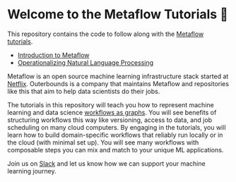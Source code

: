 Welcome to the Metaflow Tutorials 👋
================

This repository contains the code to follow along with the [Metaflow tutorials](https://outerbounds.com/docs/tutorials-welcome/). 
- [Introduction to Metaflow](https://outerbounds.com/docs/intro-tutorial-overview/)
- [Operationalizing Natural Language Processing](https://outerbounds.com/docs/nlp-tutorial-overview/)

Metaflow is an open source machine learning infrastructure stack started at [Netflix](https://github.com/Netflix). Outerbounds is a company that maintains Metaflow and repositories like this that aim to help data scientists do their jobs.

The tutorials in this repository will teach you how to represent machine learning and data science [workflows as graphs](https://outerbounds.com/docs/dags-in-data-science/). You will see benefits of structuring workflows this way like versioning, access to data, and job scheduling on many cloud computers. By engaging in the tutorials, you will learn how to build domain-specific workflows that reliably run locally or in the cloud (with minimal set up). You will see many workflows with composable steps you can mix and match to your unique ML applications. 

Join us on [Slack](http://slack.outerbounds.co/) and let us know how we can support your machine learning journey.
